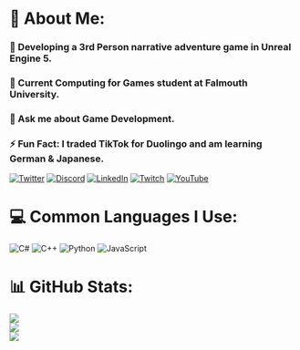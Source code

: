 # 💫 About Me:
### 🔭 Developing a 3rd Person narrative adventure game in Unreal Engine 5.
### 🌱 Current Computing for Games student at Falmouth University.
### 💬 Ask me about Game Development.
### ⚡ Fun Fact: I traded TikTok for Duolingo and am learning German & Japanese.
[![Twitter](https://img.shields.io/badge/Twitter-%231DA1F2.svg?logo=Twitter&logoColor=white)](https://twitter.com/cdgamedev)
[![Discord](https://img.shields.io/badge/Discord-%237289DA.svg?logo=discord&logoColor=white)](https://discord.gg/kUhrWKshu8)
[![LinkedIn](https://img.shields.io/badge/LinkedIn-%230077B5.svg?logo=linkedin&logoColor=white)](https://linkedin.com/in/cdgamedev)
[![Twitch](https://img.shields.io/badge/Twitch-%239146FF.svg?logo=Twitch&logoColor=white)](https://twitch.tv/cdgamedev)
[![YouTube](https://img.shields.io/badge/YouTube-%23FF0000.svg?logo=YouTube&logoColor=white)](https://youtube.com/@cdgamedev) 

# 💻 Common Languages I Use:
![C#](https://img.shields.io/badge/c%23-%23239120.svg?style=for-the-badge&logo=c-sharp&logoColor=white)
![C++](https://img.shields.io/badge/c++-%2300599C.svg?style=for-the-badge&logo=c%2B%2B&logoColor=white)
![Python](https://img.shields.io/badge/python-3670A0?style=for-the-badge&logo=python&logoColor=ffdd54)
![JavaScript](https://img.shields.io/badge/javascript-%23323330.svg?style=for-the-badge&logo=javascript&logoColor=%23F7DF1E)

# 📊 GitHub Stats:
![](https://github-readme-stats.vercel.app/api?username=cdgamedev&theme=dark&hide_border=false&include_all_commits=true&count_private=true)<br/>
![](https://github-readme-streak-stats.herokuapp.com/?user=cdgamedev&theme=dark&hide_border=false)<br/>
![](https://github-readme-stats.vercel.app/api/top-langs/?username=cdgamedev&theme=dark&hide_border=false&include_all_commits=true&count_private=true&layout=compact)

<!-- Proudly created with GPRM ( https://gprm.itsvg.in ) -->
